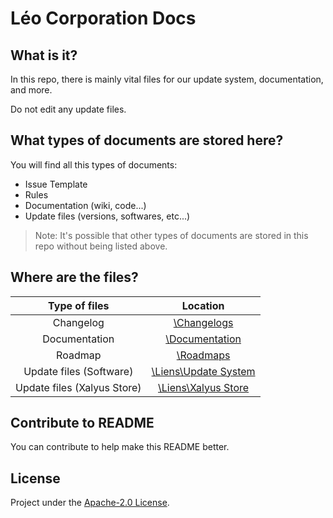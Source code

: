 # Léo Corporation Docs
## What is it?
In this repo, there is mainly vital files for our update system, documentation, and more.

Do not edit any update files.
## What types of documents are stored here?
You will find all this types of documents:
- Issue Template
- Rules
- Documentation (wiki, code...)
- Update files (versions, softwares, etc...)

> Note: It's possible that other types of documents are stored in this repo without being listed above.

## Where are the files?

| Type of files | Location |
| :-----------: | :------: |
| Changelog | [\Changelogs](https://github.com/Leo-Corporation/LeoCorp-Docs/tree/master/Changelogs) |
| Documentation | [\Documentation](https://github.com/Leo-Corporation/LeoCorp-Docs/tree/master/Documentation) |
| Roadmap | [\Roadmaps](https://github.com/Leo-Corporation/LeoCorp-Docs/tree/master/Roadmaps)
| Update files (Software) | [\Liens\Update System](https://github.com/Leo-Corporation/LeoCorp-Docs/tree/master/Liens/Update%20System) |
| Update files (Xalyus Store) | [\Liens\Xalyus Store](https://github.com/Leo-Corporation/LeoCorp-Docs/tree/master/Liens/Xalyus%20Store) |

## Contribute to README
You can contribute to help make this README better.

## License
Project under the [Apache-2.0 License](https://github.com/Leo-Corporation/LeoCorp-Docs/blob/master/LICENSE).
